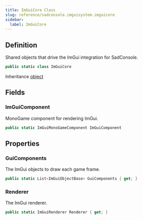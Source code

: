```yaml
---
title: ImGuiCore Class
slug: reference/sadconsole.imguisystem.imguicore
sidebar:
  label: ImGuiCore
---
```

## Definition

Shared objects that drive the ImGui integration for SadConsole.

```csharp title="C#"
public static class ImGuiCore
```

Inheritance [object](https://learn.microsoft.com/dotnet/api/system.object/)

## Fields

### ImGuiComponent

MonoGame component for rendering ImGui.

```csharp title="C#"
public static ImGuiMonoGameComponent ImGuiComponent
```

## Properties

### GuiComponents

The ImGui objects to draw each game frame.

```csharp title="C#"
public static List<ImGuiObjectBase> GuiComponents { get; }
```

### Renderer

The ImGui renderer.

```csharp title="C#"
public static ImGuiRenderer Renderer { get; }
```